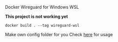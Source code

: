 Docker Wireguard for Windows WSL

**This project is not working yet**

```
docker build . --tag wireguard-wsl
```




Make own config folder for you
Check [here](https://hub.docker.com/r/linuxserver/wireguard) for usage